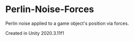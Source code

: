 # Perlin-Noise-Forces
 Perlin noise applied to a game object's position via forces.

Created in Unity 2020.3.11f1
